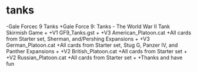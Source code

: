 # tanks
 -Gale Forcec 9 Tanks
 +Gale Force 9: Tanks - The World War II Tank Skirmish Game
 +
 +V1 GF9_Tanks.gst
 +
 +V3 American_Platoon.cat
 +All cards from Starter set, Sherman, and/Pershing Expansions
 +
 +V3 German_Platoon.cat
 +All cards from Starter set, Stug G, Panzer IV, and Panther Expansions
 +
 +V2 British_Platoon.cat
 +All cards from Starter set
 +
 +V2 Russian_Platoon.cat
 +All cards from Starter set
 +
 +Thanks and have fun
